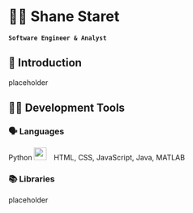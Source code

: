 <!--
**shane-staret/shane-staret** is a ✨ _special_ ✨ repository because its `README.md` (this file) appears on your GitHub profile.
-->

#  🚣‍♀️ Shane Staret
**`Software Engineer & Analyst`**

## 👋 Introduction
placeholder

## 🧑‍💻 Development Tools
### 🗣️ Languages
Python
<img alt="--Python Logo--" width="25px" style="padding-right:10px;" src="https://cdn.jsdelivr.net/gh/devicons/devicon@latest/icons/python/python-original.svg"/>
HTML, CSS, JavaScript, Java, MATLAB

### 📚 Libraries
placeholder
